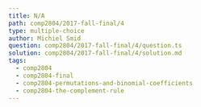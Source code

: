 ```yaml
---
title: N/A
path: comp2804/2017-fall-final/4
type: multiple-choice
author: Michiel Smid
question: comp2804/2017-fall-final/4/question.ts
solution: comp2804/2017-fall-final/4/solution.md
tags:
  - comp2804
  - comp2804-final
  - comp2804-permutations-and-binomial-coefficients
  - comp2804-the-complement-rule
---
```


